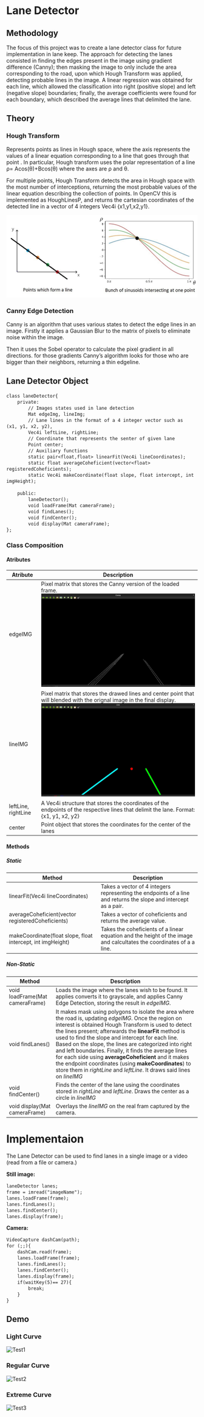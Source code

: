 # Lane Detector

## Methodology
The focus of this project was to create a lane detector class for future implementation in lane keep. The approach for detecting the lanes consisted in finding the edges present in the image using gradient difference (Canny); then masking the image to only include the area corresponding to the road, upon which Hough Transform was applied, detecting probable lines in the image. A linear regression was obtained for each line, which allowed the classification into right (positive slope) and left (negative slope) boundaries; finally, the average coefficients  were found for each boundary, which described the average lines that delimited the lane.  
## Theory
### Hough Transform
Represents points as lines in Hough space, where the axis represents the values of a linear equation corresponding to a line that goes through that point . In particular, Hough transform uses the polar representation of a line      &rho;= Acos(&theta;)+Bcos(&theta;) where the axes are &rho; and &theta;.

For multiple points, Hough Transform detects the area in Hough space with the
most number of interceptions, returning the most probable values of the linear equation describing the collection of points. In OpenCV this is implemented as HoughLinesP, and returns the cartesian coordinates of the detected line in a vector of 4 integers Vec4i {x1,y1,x2,y1}.

![Hough Space](MarkDown/HoughTransform.jpg?raw=true "HoughTransform")

### Canny Edge Detection

Canny is an algorithm that uses various states to detect the edge lines in an image. Firstly it applies a Gaussian Blur to the matrix of pixels to eliminate noise within the image. 
    
Then it uses the Sobel operator to calculate the pixel gradient in all directions. for those gradients Canny’s algorithm looks for those who are bigger than their neighbors, returning a thin edgeline. 

## Lane Detector Object

    class laneDetector{
        private:
            // Images states used in lane detection
            Mat edgeImg, lineImg;
            // Lane lines in the format of a 4 integer vector such as  (x1, y1, x2, y2), 
            Vec4i leftLine, rightLine;
            // Coordinate that represents the senter of given lane
            Point center;
            // Auxiliary functions
            static pair<float,float> linearFit(Vec4i lineCoordinates); 
            static float averageCoheficient(vector<float> registeredCoheficients);
            static Vec4i makeCoordinate(float slope, float intercept, int imgHeight);

        public:
            laneDetector();
            void loadFrame(Mat cameraFrame);
            void findLanes();
            void findCenter();
            void display(Mat cameraFrame);
    };
### Class Composition
#### Atributes
| Atribute | Description |
| --- | ----- |
| edgeIMG | Pixel matrix that stores the Canny version of the loaded frame.![Canny](MarkDown/edgeIMG.jpg?raw=true "edgeIMG")  |
| lineIMG | Pixel matrix that stores the drawed lines and center point that will blended with the orignal image in the final display. ![lineIMG](MarkDown/lineIMG.jpg?raw=true "edgeIMG") |
| leftLine, rightLine | A Vec4i structure that stores the coordinates of the endpoints of the respective lines that delimit the lane. Format: {x1, y1, x2, y2}|
|center|Point object that stores the coordinates for the center of the lanes|
#### Methods
##### Static
|Method| Description  |
| --- | ----- |
|linearFit(Vec4i lineCoordinates)|Takes a vector of 4 integers representing the endpoints of a line and returns the slope and intercept as a pair.|
|averageCoheficient(vector<float> registeredCoheficients)|Takes a vector of coheficients and returns the average value.|
|makeCoordinate(float slope, float intercept, int imgHeight)|Takes the coheficients of a linear equation and the height of the image and calcultates the coordinates of a a line.|
##### Non-Static
|Method| Description  |
| --- | ----- |
|void loadFrame(Mat cameraFrame) | Loads the image where the lanes wish to be found. It applies converts it to grayscale, and applies Canny Edge Detection, storing the result in *edgeIMG*.|
|void findLanes()| It makes mask using polygons to isolate the area where the road is, updating *edgeIMG*. Once the region on interest is obtained Hough Transform is used to detect the lines present; afterwards the **linearFit** method is used to find the slope and intercept for each line. Based on the slope, the lines are categorized into right and left boundaries. Finally, it finds the average lines for each side using **averageCoheficient** and it makes the endpoint coordinates (using **makeCoordinates**) to store them in *rightLine* and *leftLine*. It draws said lines on *lineIMG*|
|void findCenter()|Finds the center of the lane using the coordinates stored in *rightLine* and *leftLine*. Draws the center as a circle in *lineIMG*|
|void display(Mat cameraFrame) | Overlays the *lineIMG* on the real fram captured by the camera. |

# Implementaion
The Lane Detector can be used to find lanes in a single image or a video (read from a file or camera.)

**Still image:**

    laneDetector lanes;
    frame = imread("imageName");
    lanes.loadFrame(frame);
    lanes.findLanes();
    lanes.findCenter();
    lanes.display(frame);

**Camera:**

    VideoCapture dashCam(path);
    for (;;){
        dashCam.read(frame);
        lanes.loadFrame(frame);
        lanes.findLanes();
        lanes.findCenter();
        lanes.display(frame);
        if(waitKey(5)== 27){
            break;
        }
    }

## Demo

### Light Curve
![Test1](MarkDown/Test1.gif?raw=true "Test1")

### Regular Curve
![Test2](MarkDown/Test2.gif?raw=true "Test2")

### Extreme Curve
![Test3](MarkDown/Test3.gif?raw=true "Test3")